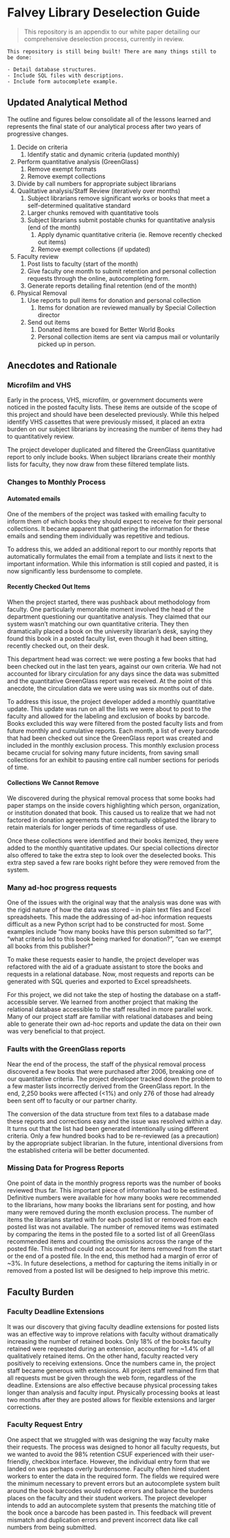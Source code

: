 # Falvey Library Deselection Guide

> This repository is an appendix to our white paper detailing our comprehensive deselection process, currently in review.

    This repository is still being built! There are many things still to be done:

    - Detail database structures.
    - Include SQL files with descriptions.
    - Include form autocomplete example.

## Updated Analytical Method

The outline and figures below consolidate all of the lessons learned and represents the final state of our analytical process after two years of progressive changes.

1.	Decide on criteria
    1.	Identify static and dynamic criteria (updated monthly)
2.	Perform quantitative analysis (GreenGlass)
    1.	Remove exempt formats
    1.	Remove exempt collections
3.	Divide by call numbers for appropriate subject librarians
4.	Qualitative analysis/Staff Review (iteratively over months)
    1.	Subject librarians remove significant works or books that meet a self-determined qualitative standard
    1.	Larger chunks removed with quantitative tools
    1.	Subject librarians submit postable chunks for quantitative analysis (end of the month)
        1.	Apply dynamic quantitative criteria (ie. Remove recently checked out items)
        1.	Remove exempt collections (if updated)
5.	Faculty review
    1.	Post lists to faculty (start of the month)
    1.	Give faculty one month to submit retention and personal collection requests through the online, autocompleting form.
    1.	Generate reports detailing final retention (end of the month)
6.	Physical Removal
    1.	Use reports to pull items for donation and personal collection
        1.	Items for donation are reviewed manually by Special Collection director
    1.	Send out items
        1.	Donated items are boxed for Better World Books
        1.	Personal collection items are sent via campus mail or voluntarily picked up in person.


## Anecdotes and Rationale

### Microfilm and VHS

Early in the process, VHS, microfilm, or government documents were noticed in the posted faculty lists. These items are outside of the scope of this project and should have been deselected previously. While this helped identify VHS cassettes that were previously missed, it placed an extra burden on our subject librarians by increasing the number of items they had to quantitatively review.

The project developer duplicated and filtered the GreenGlass quantitative report to only include books. When subject librarians create their monthly lists for faculty, they now draw from these filtered template lists.

### Changes to Monthly Process

#### Automated emails

One of the members of the project was tasked with emailing faculty to inform them of which books they should expect to receive for their personal collections. It became apparent that gathering the information for these emails and sending them individually was repetitive and tedious.

To address this, we added an additional report to our monthly reports that automatically formulates the email from a template and lists it next to the important information. While this information is still copied and pasted, it is now significantly less burdensome to complete.

#### Recently Checked Out Items

When the project started, there was pushback about methodology from faculty. One particularly memorable moment involved the head of the department questioning our quantitative analysis. They claimed that our system wasn’t matching our own quantitative criteria. They then dramatically placed a book on the university librarian’s desk, saying they found this book in a posted faculty list, even though it had been sitting, recently checked out, on their desk.

This department head was correct: we were posting a few books that had been checked out in the last ten years, against our own criteria. We had not accounted for library circulation for any days since the data was submitted and the quantitative GreenGlass report was received. At the point of this anecdote, the circulation data we were using was six months out of date.

To address this issue, the project developer added a monthly quantitative update. This update was run on all the lists we were about to post to the faculty and allowed for the labeling and exclusion of books by barcode. Books excluded this way were filtered from the posted faculty lists and from future monthly and cumulative reports. Each month, a list of every barcode that had been checked out since the GreenGlass report was created and included in the monthly exclusion process. This monthly exclusion process became crucial for solving many future incidents, from saving small collections for an exhibit to pausing entire call number sections for periods of time.

#### Collections We Cannot Remove

We discovered during the physical removal process that some books had paper stamps on the inside covers highlighting which person, organization, or institution donated that book. This caused us to realize that we had not factored in donation agreements that contractually obligated the library to retain materials for longer periods of time regardless of use.

Once these collections were identified and their books itemized, they were added to the monthly quantitative updates. Our special collections director also offered to take the extra step to look over the deselected books. This extra step saved a few rare books right before they were removed from the system.

### Many ad-hoc progress requests

One of the issues with the original way that the analysis was done was with the rigid nature of how the data was stored – in plain text files and Excel spreadsheets. This made the addressing of ad-hoc information requests difficult as a new Python script had to be constructed for most. Some examples include “how many books have this person submitted so far?”, “what criteria led to this book being marked for donation?”, “can we exempt all books from this publisher?”

To make these requests easier to handle, the project developer was refactored with the aid of a graduate assistant to store the books and requests in a relational database. Now, most requests and reports can be generated with SQL queries and exported to Excel spreadsheets.

For this project, we did not take the step of hosting the database on a staff-accessible server. We learned from another project that making the relational database accessible to the staff resulted in more parallel work. Many of our project staff are familiar with relational databases and being able to generate their own ad-hoc reports and update the data on their own was very beneficial to that project.

### Faults with the GreenGlass reports

Near the end of the process, the staff of the physical removal process discovered a few books that were purchased after 2006, breaking one of our quantitative criteria. The project developer tracked down the problem to a few master lists incorrectly derived from the GreenGlass report. In the end, 2,250 books were affected (<1%) and only 276 of those had already been sent off to faculty or our partner charity.

The conversion of the data structure from text files to a database made these reports and corrections easy and the issue was resolved within a day. It turns out that the list had been generated intentionally using different criteria. Only a few hundred books had to be re-reviewed (as a precaution) by the appropriate subject librarian. In the future, intentional diversions from the established criteria will be better documented.

### Missing Data for Progress Reports

One point of data in the monthly progress reports was the number of books reviewed thus far. This important piece of information had to be estimated. Definitive numbers were available for how many books were recommended to the librarians, how many books the librarians sent for posting, and how many were removed during the month exclusion process. The number of items the librarians started with for each posted list or removed from each posted list was not available. The number of removed items was estimated by comparing the items in the posted file to a sorted list of all GreenGlass recommended items and counting the omissions across the range of the posted file. This method could not account for items removed from the start or the end of a posted file. In the end, this method had a margin of error of ~3%. In future deselections, a method for capturing the items initially in or removed from a posted list will be designed to help improve this metric.

## Faculty Burden

### Faculty Deadline Extensions

It was our discovery that giving faculty deadline extensions for posted lists was an effective way to improve relations with faculty without dramatically increasing the number of retained books. Only 18% of the books faculty retained were requested during an extension, accounting for ~1.4% of all qualitatively retained items. On the other hand, faculty reacted very positively to receiving extensions. Once the numbers came in, the project staff became generous with extensions. All project staff remained firm that all requests must be given through the web form, regardless of the deadline. Extensions are also effective because physical processing takes longer than analysis and faculty input. Physically processing books at least two months after they are posted allows for flexible extensions and larger corrections.

### Faculty Request Entry

One aspect that we struggled with was designing the way faculty make their requests. The process was designed to honor all faculty requests, but we wanted to avoid the 98% retention CSUF experienced with their user-friendly, checkbox interface. However, the individual entry form that we landed on was perhaps overly burdensome. Faculty often hired student workers to enter the data in the required form. The fields we required were the minimum necessary to prevent errors but an autocomplete system built around the book barcodes would reduce errors and balance the burdens places on the faculty and their student workers. The project developer intends to add an autocomplete system that presents the matching title of the book once a barcode has been pasted in. This feedback will prevent mismatch and duplication errors and prevent incorrect data like call numbers from being submitted.
